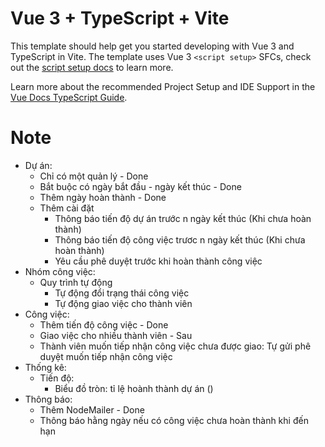 # Vue 3 + TypeScript + Vite

This template should help get you started developing with Vue 3 and TypeScript in Vite. The template uses Vue 3 `<script setup>` SFCs, check out the [script setup docs](https://v3.vuejs.org/api/sfc-script-setup.html#sfc-script-setup) to learn more.

Learn more about the recommended Project Setup and IDE Support in the [Vue Docs TypeScript Guide](https://vuejs.org/guide/typescript/overview.html#project-setup).

# Note

- Dự án:
  - Chỉ có một quản lý - Done
  - Bắt buộc có ngày bắt đầu - ngày kết thúc - Done
  - Thêm ngày hoàn thành - Done
  - Thêm cài đặt
    - Thông báo tiến độ dự án trước n ngày kết thúc (Khi chưa hoàn thành)
    - Thông báo tiến độ công việc trươc n ngày kết thúc (Khi chưa hoàn thành)
    - Yêu cầu phê duyệt trước khi hoàn thành công việc
- Nhóm công việc:
  - Quy trình tự động
    - Tự động đổi trạng thái công việc
    - Tự động giao việc cho thành viên
- Công việc:
  - Thêm tiến độ công việc - Done
  - Giao việc cho nhiều thành viên - Sau
  - Thành viên muốn tiếp nhận công việc chưa được giao: Tự gửi phê duyệt muốn tiếp nhận công việc
- Thống kê:
  - Tiến độ:
    - Biểu đồ tròn: tỉ lệ hoành thành dự án ()
- Thông báo:
  - Thêm NodeMailer - Done
  - Thông báo hằng ngày nếu có công việc chưa hoàn thành khi đến hạn
